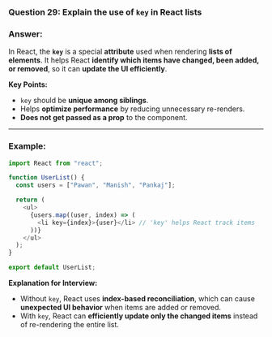 
### **Question 29:** Explain the use of `key` in React lists

### **Answer:**

In React, the **`key`** is a special **attribute** used when rendering **lists of elements**.
It helps React **identify which items have changed, been added, or removed**, so it can **update the UI efficiently**.

**Key Points:**

* `key` should be **unique among siblings**.
* Helps **optimize performance** by reducing unnecessary re-renders.
* **Does not get passed as a prop** to the component.

---

### **Example:**

```javascript
import React from "react";

function UserList() {
  const users = ["Pawan", "Manish", "Pankaj"];

  return (
    <ul>
      {users.map((user, index) => (
        <li key={index}>{user}</li> // 'key' helps React track items
      ))}
    </ul>
  );
}

export default UserList;
```

**Explanation for Interview:**

* Without `key`, React uses **index-based reconciliation**, which can cause **unexpected UI behavior** when items are added or removed.
* With `key`, React can **efficiently update only the changed items** instead of re-rendering the entire list.

